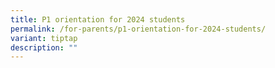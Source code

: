 ```yaml
---
title: P1 orientation for 2024 students
permalink: /for-parents/p1-orientation-for-2024-students/
variant: tiptap
description: ""
---
```

